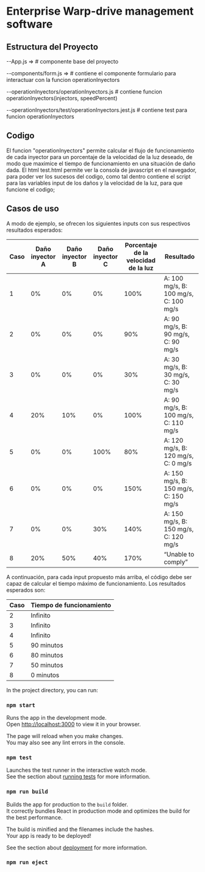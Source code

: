 # Enterprise Warp-drive management software

## Estructura del Proyecto

--App.js => # componente base del proyecto 

--components/form.js => # contiene el componente formulario para interactuar con la funcion operationInyectors

--operationInyectors/operationInyectors.js # contiene funcion operationInyectors(injectors, speedPercent)

--operationInyectors/test/operationInyectors.jest.js # contiene test para funcion operationInyectors 

## Codigo

El funcion "operationInyectors"  permite calcular el flujo de funcionamiento de cada inyector para un porcentaje de la velocidad de la luz deseado, de modo que maximice el tiempo de funcionamiento en una situación de daño dada. 
El html test.html permite ver la consola de javascript en el navegador, para poder ver los sucesos del codigo, como tal dentro contiene el script para las variables input de los daños y la velocidad de la luz, para que funcione el codigo;

## Casos de uso

A modo de ejemplo, se ofrecen los siguientes inputs con sus respectivos resultados esperados:

  | Caso | Daño inyector A  | Daño inyector B  | Daño inyector C  | Porcentaje de la velocidad de la luz | Resultado                             |
  | ---- | ---------------  | ---------------  | ---------------  | ------------------------------------ | ------------------------------------- |
  |   1  | 0%               | 0%               | 0%               | 100%                                 | A: 100 mg/s, B: 100 mg/s, C: 100 mg/s |
  |   2  | 0%               | 0%               | 0%               | 90%                                  | A: 90 mg/s, B: 90 mg/s, C: 90 mg/s    |
  |   3  | 0%               | 0%               | 0%               | 30%                                  | A: 30 mg/s, B: 30 mg/s, C: 30 mg/s    |
  |   4  | 20%              | 10%              | 0%               | 100%                                 | A: 90 mg/s, B: 100 mg/s, C: 110 mg/s  |
  |   5  | 0%               | 0%               | 100%             | 80%                                  | A: 120 mg/s, B: 120 mg/s, C: 0 mg/s   |
  |   6  | 0%               | 0%               | 0%               | 150%                                 | A: 150 mg/s, B: 150 mg/s, C: 150 mg/s |
  |   7  | 0%               | 0%               | 30%              | 140%                                 | A: 150 mg/s, B: 150 mg/s, C: 120 mg/s |
  |   8  | 20%              | 50%              | 40%              | 170%                                 | “Unable to comply”                    |
 
A continuación, para cada input propuesto más arriba, el código debe ser capaz de calcular el tiempo máximo de funcionamiento. Los resultados esperados son:

  | Caso | Tiempo de funcionamiento  |    
  | ---- | ------------------------  | 
  |   2  | Infinito                  |  
  |   3  | Infinito                  |  
  |   4  | Infinito                  |  
  |   5  | 90 minutos                | 
  |   6  | 80 minutos                | 
  |   7  | 50 minutos                | 
  |   8  | 0 minutos                 |




In the project directory, you can run:

### `npm start`

Runs the app in the development mode.\
Open [http://localhost:3000](http://localhost:3000) to view it in your browser.

The page will reload when you make changes.\
You may also see any lint errors in the console.

### `npm test`

Launches the test runner in the interactive watch mode.\
See the section about [running tests](https://facebook.github.io/create-react-app/docs/running-tests) for more information.

### `npm run build`

Builds the app for production to the `build` folder.\
It correctly bundles React in production mode and optimizes the build for the best performance.

The build is minified and the filenames include the hashes.\
Your app is ready to be deployed!

See the section about [deployment](https://facebook.github.io/create-react-app/docs/deployment) for more information.

### `npm run eject`

